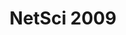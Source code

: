 ---
dateStart: 2009-04-21
dateEnd: 2009-04-25
title: "NetSci 2009"
venue: "L'Istituto Veneto di Scienze"
organizer: "Guido Caldarelli, Vittoria Colizza"
credit:
city: Venice
state:
country: Italy
pdfLink:
venueImages:
---